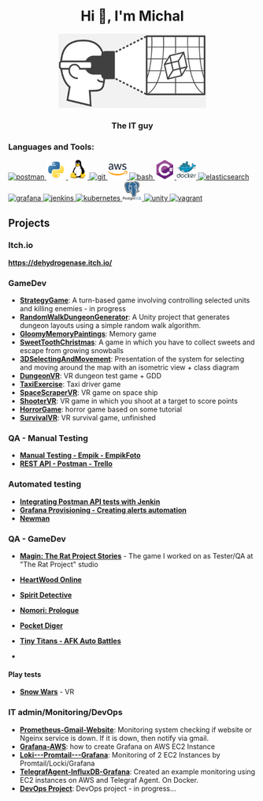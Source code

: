 <h1 align="center">Hi 👋, I'm Michal</h1>

<p align="center">
  <img width="300" height="150" src="https://github.com/jeti20/jeti20/blob/main/Media/2.PNG">
</p>
  
<h3 align="center">The IT guy</h3></h3>

<p align="left">
</p>

<h3 align="left">Languages and Tools:</h3>
<p align="left">
  <a href="https://postman.com" target="_blank" rel="noreferrer"> <img src="https://www.vectorlogo.zone/logos/getpostman/getpostman-icon.svg" alt="postman" width="40" height="40"/> </a>
  <a href="https://www.python.org" target="_blank" rel="noreferrer"> <img src="https://raw.githubusercontent.com/devicons/devicon/master/icons/python/python-original.svg" alt="python" width="40" height="40"/> </a>
  <a href="https://www.linux.org/" target="_blank" rel="noreferrer"> <img src="https://raw.githubusercontent.com/devicons/devicon/master/icons/linux/linux-original.svg" alt="linux" width="40" height="40"/> </a> 
  <a href="https://git-scm.com/" target="_blank" rel="noreferrer"> <img src="https://www.vectorlogo.zone/logos/git-scm/git-scm-icon.svg" alt="git" width="40" height="40"/> </a> 
  <a href="https://aws.amazon.com" target="_blank" rel="noreferrer"> <img src="https://raw.githubusercontent.com/devicons/devicon/master/icons/amazonwebservices/amazonwebservices-original-wordmark.svg" alt="aws" width="40" height="40"/> </a> 
  <a href="https://www.gnu.org/software/bash/" target="_blank" rel="noreferrer"> <img src="https://www.vectorlogo.zone/logos/gnu_bash/gnu_bash-icon.svg" alt="bash" width="40" height="40"/> </a> 
  <a href="https://www.w3schools.com/cs/" target="_blank" rel="noreferrer"> <img src="https://raw.githubusercontent.com/devicons/devicon/master/icons/csharp/csharp-original.svg" alt="csharp" width="40" height="40"/> </a> 
  <a href="https://www.docker.com/" target="_blank" rel="noreferrer"> <img src="https://raw.githubusercontent.com/devicons/devicon/master/icons/docker/docker-original-wordmark.svg" alt="docker" width="40" height="40"/> </a> 
  <a href="https://www.elastic.co" target="_blank" rel="noreferrer"> <img src="https://www.vectorlogo.zone/logos/elastic/elastic-icon.svg" alt="elasticsearch" width="40" height="40"/> </a> 
  <a href="https://grafana.com" target="_blank" rel="noreferrer"> <img src="https://www.vectorlogo.zone/logos/grafana/grafana-icon.svg" alt="grafana" width="40" height="40"/> </a> 
  <a href="https://www.jenkins.io" target="_blank" rel="noreferrer"> <img src="https://www.vectorlogo.zone/logos/jenkins/jenkins-icon.svg" alt="jenkins" width="40" height="40"/> </a> 
  <a href="https://kubernetes.io" target="_blank" rel="noreferrer"> <img src="https://www.vectorlogo.zone/logos/kubernetes/kubernetes-icon.svg" alt="kubernetes" width="40" height="40"/> </a>   
  <a href="https://www.postgresql.org" target="_blank" rel="noreferrer"> <img src="https://raw.githubusercontent.com/devicons/devicon/master/icons/postgresql/postgresql-original-wordmark.svg" alt="postgresql" width="40" height="40"/> </a> 
  <a href="https://unity.com/" target="_blank" rel="noreferrer"> <img src="https://www.vectorlogo.zone/logos/unity3d/unity3d-icon.svg" alt="unity" width="40" height="40"/> </a> 
  <a href="https://www.vagrantup.com/" target="_blank" rel="noreferrer"> <img src="https://www.vectorlogo.zone/logos/vagrantup/vagrantup-icon.svg" alt="vagrant" width="40" height="40"/> </a> </p>
  


## Projects

### Itch.io
**https://dehydrogenase.itch.io/**

### GameDev

- **[StrategyGame](https://github.com/jeti20/StrategyGame)**: A turn-based game involving controlling selected units and killing enemies - in progress
- **[RandomWalkDungeonGenerator](https://github.com/jeti20/Procedural-Generation-of-2D-map)**: A Unity project that generates dungeon layouts using a simple random walk algorithm.
- **[GloomyMemoryPaintings](https://github.com/jeti20/GloomyMemoryPaintings)**: Memory game
- **[SweetToothChristmas](https://github.com/jeti20/SweetToothChristmas)**: A game in which you have to collect sweets and escape from growing snowballs
- **[3DSelectingAndMovement](https://github.com/jeti20/3DSelectingAndMovement)**: Presentation of the system for selecting and moving around the map with an isometric view + class diagram
- **[DungeonVR](https://github.com/jeti20/DungeonVR)**: VR dungeon test game + GDD
- **[TaxiExercise](https://github.com/jeti20/TaxiExercise)**: Taxi driver game
- **[SpaceScraperVR](https://github.com/jeti20/SpaceScraper)**: VR game on space ship
- **[ShooterVR](https://github.com/jeti20/VR-Shooter)**: VR game in which you shoot at a target to score points
- **[HorrorGame](https://github.com/jeti20/HorrorGame)**: horror game based on some tutorial
- **[SurvivalVR](https://github.com/jeti20/SurvivalVR)**: VR survival game, unfinished

### QA - Manual Testing

- **[Manual Testing - Empik - EmpikFoto](https://github.com/jeti20/QA-Manual-Testing/blob/main/QA%20Manual%20Testing%20-%20Empik-EmpikFoto.md)**
- **[REST API - Postman - Trello](https://github.com/jeti20/QA-Manual-Testing/blob/main/Postman%20-%20Trello.md)**

### Automated testing
- **[Integrating Postman API tests with Jenkin](https://github.com/jeti20/Integrating-Postman-API-tests-with-Jenkins)**
- **[Grafana Provisioning - Creating alerts automation](https://github.com/jeti20/Grafana-Provisioning---Creating-alerts-automation)**
- **[Newman](https://github.com/jeti20/Newman/blob/main/README.md)**

  
### QA - GameDev

- **[Magin: The Rat Project Stories](https://store.steampowered.com/app/1205270/Magin_The_Rat_Project_Stories/)** - The game I worked on as Tester/QA at "The Rat Project" studio

- **[HeartWood Online](https://docs.google.com/presentation/d/15C8x0PASztpXxeo3Cfai_Nr_hBcm7jFtqOWRXcNMrP4/edit#slide=id.g300e42ec75a_0_0)**
  
- **[Spirit Detective](https://docs.google.com/presentation/d/15C8x0PASztpXxeo3Cfai_Nr_hBcm7jFtqOWRXcNMrP4/edit#slide=id.g14931db543e_0_0)**
  
- **[Nomori: Prologue](https://docs.google.com/presentation/d/15C8x0PASztpXxeo3Cfai_Nr_hBcm7jFtqOWRXcNMrP4/edit#slide=id.g1490af91ad1_0_0)**
  
- **[Pocket Diger](https://docs.google.com/presentation/d/15C8x0PASztpXxeo3Cfai_Nr_hBcm7jFtqOWRXcNMrP4/edit#slide=id.g11e4e39efba_0_1)**

- **[Tiny Titans - AFK Auto Battles](https://docs.google.com/presentation/d/15C8x0PASztpXxeo3Cfai_Nr_hBcm7jFtqOWRXcNMrP4/edit#slide=id.g11e839edf94_0_7)**
- 

#### Play tests
- **[Snow Wars](https://www.meta.com/pl-pl/experiences/4886562978130328/)** - VR
  
### IT admin/Monitoring/DevOps

- **[Prometheus-Gmail-Website](https://github.com/jeti20/Prometheus-Gmail-Website)**: Monitoring system checking if website or Ngeinx service is down. If it is down, then notify via gmail.
- **[Grafana-AWS](https://github.com/jeti20/Grafana-AWS)**: how to create Grafana on AWS EC2 Instance
- **[Loki---Promtail---Grafana](https://github.com/jeti20/Grafana--Loki--Promtail)**: Monitoring of 2 EC2 Instances by Promtail/Locki/Grafana
- **[TelegrafAgent-InfluxDB-Grafana](https://github.com/jeti20/Grafana-InfluxDB-Telegraf-Docker)**: Created an example monitoring using EC2 instances on AWS and Telegraf Agent. On Docker.
- **[DevOps Project](https://github.com/jeti20/DevOpsProject)**: DevOps project - in progress...


  

